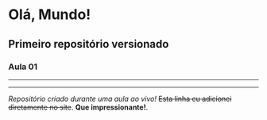 # Olá, Mundo!
## Primeiro repositório versionado
### Aula 01
---
***
*Repositório criado durante uma aula ao vivo!*
~~Esta linha eu adicionei diretamente no site~~. **Que impressionante!**.

